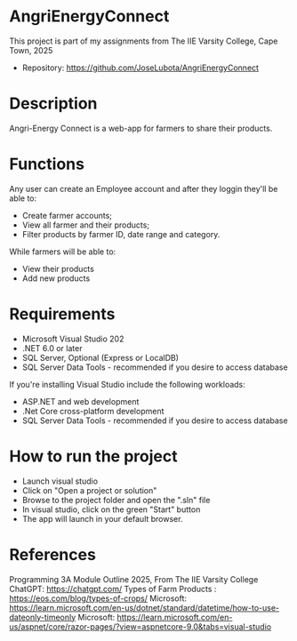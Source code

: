 # AngriEnergyConnect

This project is part of my assignments from The IIE Varsity College, Cape Town, 2025

* Repository: https://github.com/JoseLubota/AngriEnergyConnect
  
# Description

Angri-Energy Connect is a web-app for farmers to share their products.
  
# Functions 

Any user can create an Employee account and after they loggin they'll be able to: 

* Create farmer accounts;
* View all farmer and their products;
* Filter products by farmer ID, date range and category.

While farmers will be able to:

* View their products
* Add new products

# Requirements

* Microsoft Visual Studio 202
* .NET 6.0 or later
* SQL Server, Optional (Express or LocalDB)
* SQL Server Data Tools - recommended if you desire to access database 
              
If you're installing Visual Studio include the following workloads:
* ASP.NET and web development
* .Net Core cross-platform development
* SQL Server Data Tools - recommended if you desire to access database 

#  How to run the project

* Launch visual studio
* Click on "Open a project or solution"
* Browse to the project folder and open the ".sln" file
* In visual studio, click on  the green "Start" button
* The app will launch in your default browser.

#  References

Programming 3A Module Outline 2025, From The IIE Varsity College
ChatGPT: https://chatgpt.com/
Types of Farm Products : https://eos.com/blog/types-of-crops/
Microsoft: https://learn.microsoft.com/en-us/dotnet/standard/datetime/how-to-use-dateonly-timeonly
Microsoft: https://learn.microsoft.com/en-us/aspnet/core/razor-pages/?view=aspnetcore-9.0&tabs=visual-studio






